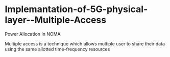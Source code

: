 # Implemantation-of-5G-physical-layer--Multiple-Access
Power Allocation In NOMA


Multiple access is a technique which allows multiple user to share their data using the same allotted time-frequency resources


